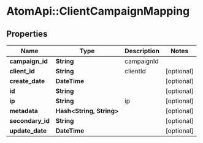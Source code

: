 # AtomApi::ClientCampaignMapping

## Properties
Name | Type | Description | Notes
------------ | ------------- | ------------- | -------------
**campaign_id** | **String** | campaignId | 
**client_id** | **String** | clientId | [optional] 
**create_date** | **DateTime** |  | [optional] 
**id** | **String** |  | [optional] 
**ip** | **String** | ip | [optional] 
**metadata** | **Hash&lt;String, String&gt;** |  | [optional] 
**secondary_id** | **String** |  | [optional] 
**update_date** | **DateTime** |  | [optional] 


